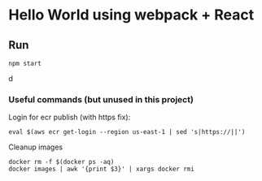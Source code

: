 # Hello World using webpack + React

## Run 

```
npm start
```
d
### Useful commands (but unused in this project)

Login for ecr publish (with https fix):

```
eval $(aws ecr get-login --region us-east-1 | sed 's|https://||') 
```

Cleanup images

```
docker rm -f $(docker ps -aq)
docker images | awk '{print $3}' | xargs docker rmi
```